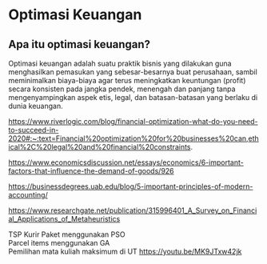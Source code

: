 # Optimasi Keuangan

## Apa itu optimasi keuangan?
Optimasi keuangan adalah suatu praktik bisnis yang dilakukan guna menghasilkan pemasukan yang sebesar-besarnya buat perusahaan, sambil meminimalkan biaya-biaya
agar terus meningkatkan keuntungan (profit) secara konsisten pada jangka pendek, menengah dan panjang tanpa mengenyampingkan aspek etis, legal, dan batasan-batasan yang berlaku di dunia keuangan.

https://www.riverlogic.com/blog/financial-optimization-what-do-you-need-to-succeed-in-2020#:~:text=Financial%20optimization%20for%20businesses%20can,ethical%2C%20legal%20and%20financial%20constraints.

https://www.economicsdiscussion.net/essays/economics/6-important-factors-that-influence-the-demand-of-goods/926

https://businessdegrees.uab.edu/blog/5-important-principles-of-modern-accounting/

https://www.researchgate.net/publication/315996401_A_Survey_on_Financial_Applications_of_Metaheuristics

TSP Kurir Paket menggunakan PSO<br>
Parcel items menggunakan GA<br>
Pemilihan mata kuliah maksimum di UT https://youtu.be/MK9JTxw42jk

